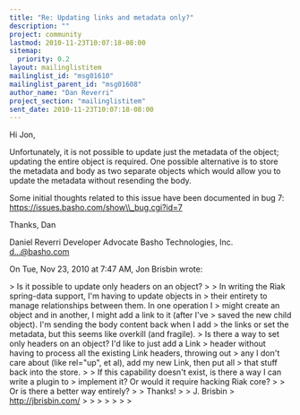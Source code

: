 ```yaml
---
title: "Re: Updating links and metadata only?"
description: ""
project: community
lastmod: 2010-11-23T10:07:18-08:00
sitemap:
  priority: 0.2
layout: mailinglistitem
mailinglist_id: "msg01610"
mailinglist_parent_id: "msg01608"
author_name: "Dan Reverri"
project_section: "mailinglistitem"
sent_date: 2010-11-23T10:07:18-08:00
---
```



Hi Jon,

Unfortunately, it is not possible to update just the metadata of the object;
updating the entire object is required. One possible alternative is to store
the metadata and body as two separate objects which would allow you to
update the metadata without resending the body.

Some initial thoughts related to this issue have been documented in bug 7:
https://issues.basho.com/show\\_bug.cgi?id=7

Thanks,
Dan

Daniel Reverri
Developer Advocate
Basho Technologies, Inc.
d...@basho.com


On Tue, Nov 23, 2010 at 7:47 AM, Jon Brisbin  wrote:

&gt; Is it possible to update only headers on an object?
&gt;
&gt; In writing the Riak spring-data support, I'm having to update objects in
&gt; their entirety to manage relationships between them. In one operation I
&gt; might create an object and in another, I might add a link to it (after I've
&gt; saved the new child object). I'm sending the body content back when I add
&gt; the links or set the metadata, but this seems like overkill (and fragile).
&gt; Is there a way to set only headers on an object? I'd like to just add a Link
&gt; header without having to process all the existing Link headers, throwing out
&gt; any I don't care about (like rel="up", et al), add my new Link, then put all
&gt; that stuff back into the store.
&gt;
&gt; If this capability doesn't exist, is there a way I can write a plugin to
&gt; implement it? Or would it require hacking Riak core?
&gt;
&gt; Or is there a better way entirely?
&gt;
&gt; Thanks!
&gt;
&gt; J. Brisbin
&gt; http://jbrisbin.com/
&gt;
&gt;
&gt;
&gt;
&gt;
&gt;
&gt;

